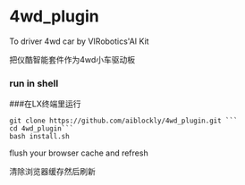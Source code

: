 # 4wd_plugin
To driver 4wd car by VIRobotics'AI Kit

把仪酷智能套件作为4wd小车驱动板

### run in shell

###在LX终端里运行

``` shell
git clone https://github.com/aiblockly/4wd_plugin.git ```
cd 4wd_plugin```
bash install.sh
```

flush your browser cache and refresh

清除浏览器缓存然后刷新
